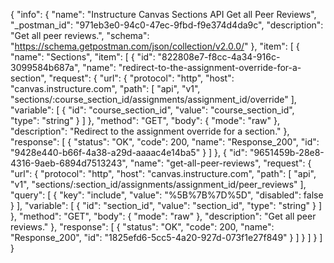 {
  "info": {
    "name": "Instructure Canvas Sections API Get all Peer Reviews",
    "_postman_id": "971eb3e0-94c0-47ec-9fbd-f9e374d4da9c",
    "description": "Get all peer reviews.",
    "schema": "https://schema.getpostman.com/json/collection/v2.0.0/"
  },
  "item": [
    {
      "name": "Sections",
      "item": [
        {
          "id": "822808e7-f8cc-4a34-916c-3099584b687a",
          "name": "redirect-to-the-assignment-override-for-a-section",
          "request": {
            "url": {
              "protocol": "http",
              "host": "canvas.instructure.com",
              "path": [
                "api",
                "v1",
                "sections/:course_section_id/assignments/assignment_id/override"
              ],
              "variable": [
                {
                  "id": "course_section_id",
                  "value": "course_section_id",
                  "type": "string"
                }
              ]
            },
            "method": "GET",
            "body": {
              "mode": "raw"
            },
            "description": "Redirect to the assignment override for a section."
          },
          "response": [
            {
              "status": "OK",
              "code": 200,
              "name": "Response_200",
              "id": "9428e440-b66f-4a38-a29d-aaaac4e14ba5"
            }
          ]
        },
        {
          "id": "9651459b-28e8-4316-9aeb-6894d7513243",
          "name": "get-all-peer-reviews",
          "request": {
            "url": {
              "protocol": "http",
              "host": "canvas.instructure.com",
              "path": [
                "api",
                "v1",
                "sections/:section_id/assignments/assignment_id/peer_reviews"
              ],
              "query": [
                {
                  "key": "include",
                  "value": "%5B%7B%7D%5D",
                  "disabled": false
                }
              ],
              "variable": [
                {
                  "id": "section_id",
                  "value": "section_id",
                  "type": "string"
                }
              ]
            },
            "method": "GET",
            "body": {
              "mode": "raw"
            },
            "description": "Get all peer reviews."
          },
          "response": [
            {
              "status": "OK",
              "code": 200,
              "name": "Response_200",
              "id": "1825efd6-5cc5-4a20-927d-073f1e27f849"
            }
          ]
        }
      ]
    }
  ]
}